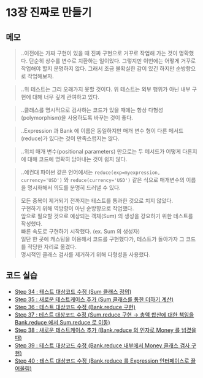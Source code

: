 # 13장 진짜로 만들기


## 메모

> ..이전에는 가짜 구현이 있을 때 진짜 구현으로 거꾸로 작업해 가는 것이 명확했다. 단순히 상수를 변수로 치환하는 일이었다. 그렇지만 이번에는 어떻게 거꾸로 작업해야 할지 분명하지 않다. 그래서 조금 불확실한 감이 있긴 하지만 순방향으로 작업해보자.

> ..위 테스트는 그리 오래가지 못할 것이다. 위 테스트는 외부 행위가 아닌 내부 구현에 대해 너무 깊게 관여하고 있다.

> ..클래스를 명시적으로 검사하는 코드가 있을 때에는 항상 다형성(polymorphism)을 사용하도록 바꾸는 것이 좋다.

> ..Expression 과 Bank 에 이름은 동일하지만 매개 변수 형이 다른 메서드(reduce)가 있다는 것이 만족스럽지는 않다.

> ..위치 매개 변수(positional parameters) 만으로는 두 메서드가 어떻게 다른지에 대해 코드에 명확히 담아내는 것이 쉽지 않다.

> ..예컨대 파이썬 같은 언어에서는 `reduce(exp=myexpression, currency='USD')` 와 `reduce(currency='USD')` 같은 식으로 매개변수의 이름을 명시화해서 의도를 분명히 드러낼 수 있다.

> 모든 중복이 제거되기 전까지는 테스트를 통과한 것으로 치지 않았다.  
> 구현하기 위해 역방향이 아닌 순방향으로 작업했다.  
> 앞으로 필요할 것으로 예상되는 객체(Sum) 의 생성을 강요하기 위한 테스트를 작성했다.  
> 빠른 속도로 구현하기 시작했다. (ex. Sum 의 생성자)  
> 일단 한 곳에 캐스팅을 이용해서 코드를 구현했다가, 테스트가 돌아가자 그 코드를 적당한 자리로 옮겼다.  
> 명시적인 클래스 검사를 제거하기 위해 다형성을 사용했다.  


## 코드 실습

- [Step 34 : 테스트 대상코드 수정 (Sum 클래스 정의)](./section13.step34.test.ts)
- [Step 35 : 새로운 테스트케이스 추가 (Sum 클래스를 통한 더하기 계산)](./section13.step35.test.ts)
- [Step 36 : 테스트 대상코드 수정 (Bank.reduce 구현)](./section13.step36.test.ts)
- [Step 37 : 테스트 대상코드 수정 (Sum.reduce 구현 → 총액 합산에 대한 책임을 Bank.reduce 에서 Sum.reduce 로 이동)](./section13.step37.test.ts)
- [Step 38 : 새로운 테스트케이스 추가 (Bank.reduce 의 인자로 Money 를 넘겼을때)](./section13.step38.test.ts)
- [Step 39 : 테스트 대상코드 수정 (Bank.reduce 내부에서 Money 클래스 검사 구현)](./section13.step39.test.ts)
- [Step 40 : 테스트 대상코드 수정 (Bank.reduce 를 Expression 인터페이스로 끌어올림)](./section13.step40.test.ts)

